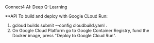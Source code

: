 Connect4 AI: Deep Q-Learning


**API
To build and deploy with Google CLoud Run: 

1. gcloud builds submit --config cloudbuild.yaml .
2. On Google Cloud Platform go to Google Container Registry, fund the Docker image, press "Deploy to Google Cloud Run".
